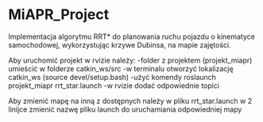 # MiAPR_Project
Implementacja algorytmu RRT* do planowania ruchu pojazdu o kinematyce samochodowej, wykorzystując krzywe Dubinsa, na mapie zajętości. 

Aby uruchomić projekt w rvizie należy:
-folder z projektem (projekt_miapr) umieścić w folderze catkin_ws/src
-w terminalu otworzyć lokalizację catkin_ws (source devel/setup.bash)
-użyć komendy roslaunch projekt_miapr rrt_star.launch
-w rvizie dodać odpowiednie topici

Aby zmienić mapę na inną z dostępnych należy w pliku rrt_star.launch w 2 linijce zmienić nazwę pliku launch do uruchamiania odpowiedniej mapy

